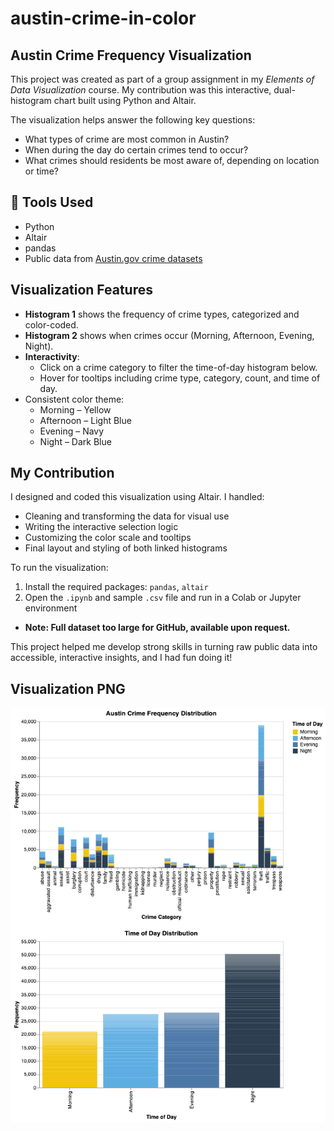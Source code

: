 # austin-crime-in-color
## Austin Crime Frequency Visualization

This project was created as part of a group assignment in my *Elements of Data Visualization* course. My contribution was this interactive, dual-histogram chart built using Python and Altair.

The visualization helps answer the following key questions:
- What types of crime are most common in Austin?
- When during the day do certain crimes tend to occur?
- What crimes should residents be most aware of, depending on location or time?

## 🔧 Tools Used
- Python  
- Altair  
- pandas  
- Public data from [Austin.gov crime datasets](https://data.austintexas.gov/)

## Visualization Features
- **Histogram 1** shows the frequency of crime types, categorized and color-coded.
- **Histogram 2** shows when crimes occur (Morning, Afternoon, Evening, Night).
- **Interactivity**:
  - Click on a crime category to filter the time-of-day histogram below.
  - Hover for tooltips including crime type, category, count, and time of day.
- Consistent color theme:  
  - Morning – Yellow  
  - Afternoon – Light Blue  
  - Evening – Navy  
  - Night – Dark Blue  

## My Contribution
I designed and coded this visualization using Altair. I handled:
- Cleaning and transforming the data for visual use
- Writing the interactive selection logic
- Customizing the color scale and tooltips
- Final layout and styling of both linked histograms

To run the visualization:
1. Install the required packages: `pandas`, `altair`
2. Open the `.ipynb` and sample `.csv` file and run in a Colab or Jupyter environment
- **Note: Full dataset too large for GitHub, available upon request.**

This project helped me develop strong skills in turning raw public data into accessible, interactive insights, and I had fun doing it!

## Visualization PNG
![Austin Crime Histogram](visualization.png)
